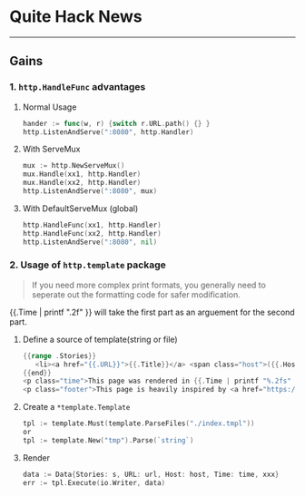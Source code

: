 # **Quite Hack News**

---
## **Gains**
### **1. ```http.HandleFunc``` advantages**
1. Normal Usage
   ```go
   hander := func(w, r) {switch r.URL.path() {} }
   http.ListenAndServe(":8080", http.Handler)
   ```
2. With ServeMux
   ```go
   mux := http.NewServeMux()
   mux.Handle(xx1, http.Handler)
   mux.Handle(xx2, http.Handler)
   http.ListenAndServe(":8080", mux)
   ```
3. With DefaultServeMux (global)
   ```go
   http.HandleFunc(xx1, http.Handler)
   http.HandleFunc(xx2, http.Handler)
   http.ListenAndServe(":8080", nil)
   ```
### **2. Usage of ```http.template``` package**
> If you need more complex print formats, you generally need to seperate out the formatting code for safer modification.  

{{.Time | printf ".2f" }} will take the first part as an arguement for the second part.
1. Define a source of template(string or file)
   ```go
   {{range .Stories}}
      <li><a href="{{.URL}}">{{.Title}}</a> <span class="host">({{.Host}})</span></li>
   {{end}}
   <p class="time">This page was rendered in {{.Time | printf "%.2fs" }}</p>
   <p class="footer">This page is heavily inspired by <a href="https://github.com/ldxcwu">Quiet Hacker News</a>.</p>
   ```
2. Create a ```*template.Template```
   ```go
   tpl := template.Must(template.ParseFiles("./index.tmpl"))
   or
   tpl := template.New("tmp").Parse(`string`)
   ```
3. Render
   ```go
   data := Data{Stories: s, URL: url, Host: host, Time: time, xxx}
   err := tpl.Execute(io.Writer, data)
   ```
